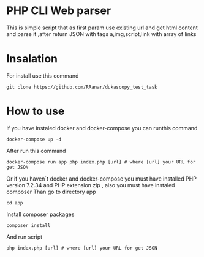 # PHP CLI Web parser
This is simple script that as first param use existing url and get html content and parse it ,after return JSON with tags a,img,script,link with array of links
# Insalation 
For install use this command
```
git clone https://github.com/RRanar/dukascopy_test_task
```
# How to use 
If you have instaled docker and docker-compose you can runthis command
```
docker-compose up -d
```
After run this command
```
docker-compose run app php index.php [url] # where [url] your URL for get JSON
```
Or if you haven`t docker and docker-compose you must have installed PHP version 7.2.34 and PHP extension zip , also you must have instaled composer
Than go to directory app
```
cd app
```
Install composer packages
```
composer install
```
And run script
```
php index.php [url] # where [url] your URL for get JSON
```

